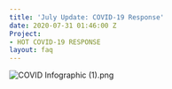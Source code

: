 ```yaml
---
title: 'July Update: COVID-19 Response'
date: 2020-07-31 01:46:00 Z
Project:
- HOT COVID-19 RESPONSE
layout: faq
---
```


![COVID Infographic (1).png](/uploads/COVID%20Infographic%20(1).png)